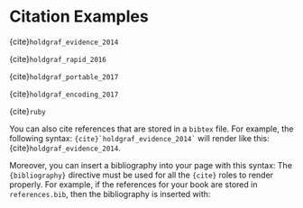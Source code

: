 # Citation Examples

{cite}`holdgraf_evidence_2014`

{cite}`holdgraf_rapid_2016`

{cite}`holdgraf_portable_2017`

{cite}`holdgraf_encoding_2017`

{cite}`ruby`

You can also cite references that are stored in a `bibtex` file. For example,
the following syntax: `` {cite}`holdgraf_evidence_2014` `` will render like
this: {cite}`holdgraf_evidence_2014`.

Moreover, you can insert a bibliography into your page with this syntax:
The `{bibliography}` directive must be used for all the `{cite}` roles to
render properly.
For example, if the references for your book are stored in `references.bib`,
then the bibliography is inserted with:

```{bibliography}
```